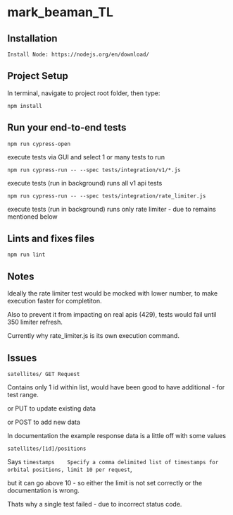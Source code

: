 # mark_beaman_TL

## Installation
```
Install Node: https://nodejs.org/en/download/
```

## Project Setup
In terminal, navigate to project root folder, then type:
```
npm install
```

## Run your end-to-end tests
```
npm run cypress-open
```
execute tests via GUI and select 1 or many tests to run
```
npm run cypress-run -- --spec tests/integration/v1/*.js
```
execute tests (run in background) runs all v1 api tests
```
npm run cypress-run -- --spec tests/integration/rate_limiter.js
```
execute tests (run in background) runs only rate limiter - due to remains mentioned below



## Lints and fixes files
```
npm run lint
```

## Notes
Ideally the rate limiter test would be mocked with lower number, to make execution faster for completiton.

Also to prevent it from impacting on real apis (429), tests would fail until 350 limiter refresh.

Currently why rate_limiter.js is its own execution command.


## Issues
`satellites/ GET Request`

Contains only 1 id within list, would have been good to have additional - for test range.

or PUT to update existing data

or POST to add new data


In documentation the example response data is a little off with some values


`satellites/[id]/positions`


Says `timestamps	Specify a comma delimited list of timestamps for orbital positions, limit 10 per request`,

but it can go above 10 - so either the limit is not set correctly or the documentation is wrong.

Thats why a single test failed - due to incorrect status code.
